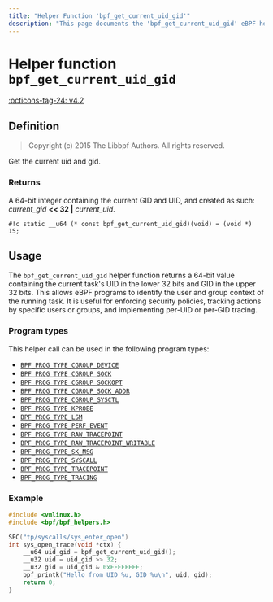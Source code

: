 ```yaml
---
title: "Helper Function 'bpf_get_current_uid_gid'"
description: "This page documents the 'bpf_get_current_uid_gid' eBPF helper function, including its definition, usage, program types that can use it, and examples."
---
```

# Helper function `bpf_get_current_uid_gid`

<!-- [FEATURE_TAG](bpf_get_current_uid_gid) -->
[:octicons-tag-24: v4.2](https://github.com/torvalds/linux/commit/ffeedafbf0236f03aeb2e8db273b3e5ae5f5bc89)
<!-- [/FEATURE_TAG] -->

## Definition

> Copyright (c) 2015 The Libbpf Authors. All rights reserved.


<!-- [HELPER_FUNC_DEF] -->
Get the current uid and gid.

### Returns

A 64-bit integer containing the current GID and UID, and created as such: _current_gid_ **<< 32 \|** _current_uid_.

`#!c static __u64 (* const bpf_get_current_uid_gid)(void) = (void *) 15;`
<!-- [/HELPER_FUNC_DEF] -->

## Usage

The `bpf_get_current_uid_gid` helper function returns a 64-bit value containing the current task's UID in the lower 32 bits and GID in the upper 32 bits. This allows eBPF programs to identify the user and group context of the running task. It is useful for enforcing security policies, tracking actions by specific users or groups, and implementing per-UID or per-GID tracing.

### Program types

This helper call can be used in the following program types:

<!-- DO NOT EDIT MANUALLY -->
<!-- [HELPER_FUNC_PROG_REF] -->
 * [`BPF_PROG_TYPE_CGROUP_DEVICE`](../program-type/BPF_PROG_TYPE_CGROUP_DEVICE.md)
 * [`BPF_PROG_TYPE_CGROUP_SOCK`](../program-type/BPF_PROG_TYPE_CGROUP_SOCK.md)
 * [`BPF_PROG_TYPE_CGROUP_SOCKOPT`](../program-type/BPF_PROG_TYPE_CGROUP_SOCKOPT.md)
 * [`BPF_PROG_TYPE_CGROUP_SOCK_ADDR`](../program-type/BPF_PROG_TYPE_CGROUP_SOCK_ADDR.md)
 * [`BPF_PROG_TYPE_CGROUP_SYSCTL`](../program-type/BPF_PROG_TYPE_CGROUP_SYSCTL.md)
 * [`BPF_PROG_TYPE_KPROBE`](../program-type/BPF_PROG_TYPE_KPROBE.md)
 * [`BPF_PROG_TYPE_LSM`](../program-type/BPF_PROG_TYPE_LSM.md)
 * [`BPF_PROG_TYPE_PERF_EVENT`](../program-type/BPF_PROG_TYPE_PERF_EVENT.md)
 * [`BPF_PROG_TYPE_RAW_TRACEPOINT`](../program-type/BPF_PROG_TYPE_RAW_TRACEPOINT.md)
 * [`BPF_PROG_TYPE_RAW_TRACEPOINT_WRITABLE`](../program-type/BPF_PROG_TYPE_RAW_TRACEPOINT_WRITABLE.md)
 * [`BPF_PROG_TYPE_SK_MSG`](../program-type/BPF_PROG_TYPE_SK_MSG.md)
 * [`BPF_PROG_TYPE_SYSCALL`](../program-type/BPF_PROG_TYPE_SYSCALL.md)
 * [`BPF_PROG_TYPE_TRACEPOINT`](../program-type/BPF_PROG_TYPE_TRACEPOINT.md)
 * [`BPF_PROG_TYPE_TRACING`](../program-type/BPF_PROG_TYPE_TRACING.md)
<!-- [/HELPER_FUNC_PROG_REF] -->

### Example


```c
#include <vmlinux.h>
#include <bpf/bpf_helpers.h>

SEC("tp/syscalls/sys_enter_open")
int sys_open_trace(void *ctx) {
    __u64 uid_gid = bpf_get_current_uid_gid();
    __u32 uid = uid_gid >> 32;
    __u32 gid = uid_gid & 0xFFFFFFFF;
    bpf_printk("Hello from UID %u, GID %u\n", uid, gid);
    return 0;
}
```
